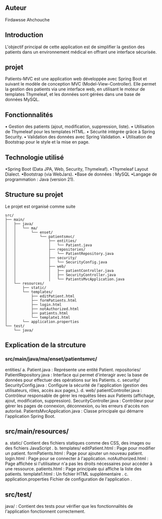 
## Auteur
Firdawsse Ahchouche
## Introduction
L'objectif principal de cette application est de simplifier la gestion des patients dans un environnement médical en offrant une interface  sécurisée.
## projet
Patients-MVC est une application web développée avec Spring Boot et suivant le modèle de conception MVC (Model-View-Controller).
 Elle permet la gestion des patients via une interface web, en utilisant le moteur de templates Thymeleaf, et les données sont gérées dans une base de données MySQL.

## Fonctionnalités
 • Gestion des patients (ajout, modification, suppression, liste).
 • Utilisation de Thymeleaf pour les templates HTML.
 • Sécurité intégrée grâce à Spring Security.
 • Validation des données avec Spring Validation.
 • Utilisation de Bootstrap pour le style et la mise en page.

## Technologie utilisé
 •Spring Boot (Data JPA, Web, Security, Thymeleaf).
 •Thymeleaf Layout Dialect.
 •Bootstrap (via WebJars).
 •Base de données : MySQL
 •Langage de programmation : Java (version 21).



## Structure su projet

Le projet est organisé comme suite

```
src/
├── main/
│   ├── java/
│   │   └── ma/
│   │       └── enset/
│   │           └── patientsmvc/
│   │               ├── entities/
│   │               │   └── Patient.java
│   │               ├── repositories/
│   │               │   └── PatientRepository.java
│   │               ├── security/
│   │               │   └── SecurityConfig.java
│   │               ├── web/
│   │               │   ├── patientController.java
│   │               │   ├── SecurityController.java
│   │               │   └── PatientsMvcApplication.java
│   └── resources/
│       ├── static/
│       └── templates/
│           ├── editPatient.html
│           ├── formPatients.html
│           ├── login.html
│           ├── notAuthorized.html
│           ├── patients.html
│           └── template1.html
│       └── application.properties
└── test/
    └── java/

```

## Explication de la strcuture

### src/main/java/ma/enset/patientsmvc/
   entities/
a. Patient.java : Représente une entité Patient.
   repositories/
PatientRepository.java : Interface qui permet d'interagir avec la base de données pour effectuer des opérations  sur les Patients.
c. security/
SecurityConfig.java : Configure la sécurité de l'application (gestion des utilisateurs, rôles, accès aux pages,).
d. web/
 patientController.java : Contrôleur responsable de gérer les requêtes liées aux Patients (affichage, ajout, modification, suppression).
 SecurityController.java : Contrôleur pour gérer les pages de connexion, déconnexion, ou les erreurs d'accès non autorisé.
 PatientsMvcApplication.java : Classe principale qui démarre l'application Spring Boot.

## src/main/resources/
a. static/
Contient des fichiers statiques comme des CSS, des images ou des fichiers JavaScript .
b. templates/
editPatient.html : Page pour modifier un patient.
formPatients.html : Page pour ajouter un nouveau patient.
login.html : Page pour se connecter à l'application.
notAuthorized.html : Page affichée si l'utilisateur n'a pas les droits nécessaires pour accéder à une ressource.
patients.html : Page principale qui affiche la liste des patients.
template1.html : Un fichier HTML supplémentaire .
c. application.properties
Fichier de configuration de l'application .

## src/test/
java/ : Contient des tests pour vérifier que les fonctionnalités de l'application fonctionnent correctement.



